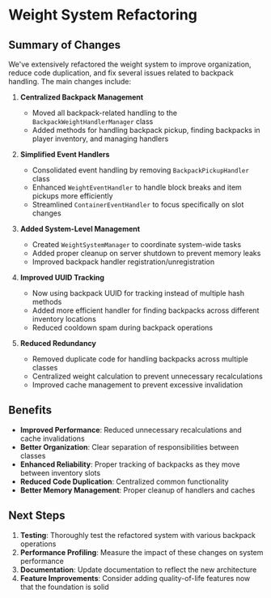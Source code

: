 # Weight System Refactoring

## Summary of Changes

We've extensively refactored the weight system to improve organization, reduce code duplication, and fix several issues related to backpack handling. The main changes include:

1. **Centralized Backpack Management**
   - Moved all backpack-related handling to the `BackpackWeightHandlerManager` class
   - Added methods for handling backpack pickup, finding backpacks in player inventory, and managing handlers

2. **Simplified Event Handlers**
   - Consolidated event handling by removing `BackpackPickupHandler` class
   - Enhanced `WeightEventHandler` to handle block breaks and item pickups more efficiently
   - Streamlined `ContainerEventHandler` to focus specifically on slot changes

3. **Added System-Level Management**
   - Created `WeightSystemManager` to coordinate system-wide tasks
   - Added proper cleanup on server shutdown to prevent memory leaks
   - Improved backpack handler registration/unregistration

4. **Improved UUID Tracking**
   - Now using backpack UUID for tracking instead of multiple hash methods
   - Added more efficient handler for finding backpacks across different inventory locations
   - Reduced cooldown spam during backpack operations

5. **Reduced Redundancy**
   - Removed duplicate code for handling backpacks across multiple classes
   - Centralized weight calculation to prevent unnecessary recalculations
   - Improved cache management to prevent excessive invalidation

## Benefits

- **Improved Performance**: Reduced unnecessary recalculations and cache invalidations
- **Better Organization**: Clear separation of responsibilities between classes
- **Enhanced Reliability**: Proper tracking of backpacks as they move between inventory slots
- **Reduced Code Duplication**: Centralized common functionality
- **Better Memory Management**: Proper cleanup of handlers and caches

## Next Steps

1. **Testing**: Thoroughly test the refactored system with various backpack operations
2. **Performance Profiling**: Measure the impact of these changes on system performance
3. **Documentation**: Update documentation to reflect the new architecture
4. **Feature Improvements**: Consider adding quality-of-life features now that the foundation is solid 